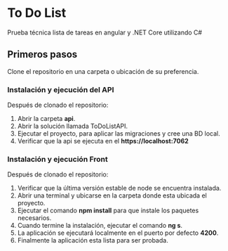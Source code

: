 # To Do List
Prueba técnica lista de tareas en angular y .NET Core utilizando C#

## Primeros pasos
Clone el repositorio en una carpeta o ubicación de su preferencia.

### Instalación y ejecución del API
Después de clonado el repositorio:

1. Abrir la carpeta **api**.
2. Abrir la solución llamada ToDoListAPI.
3. Ejecutar el proyecto, para aplicar las migraciones y cree una BD local.
4. Verificar que la api se ejecuta en el **https://localhost:7062**

### Instalación y ejecución Front
Después de clonado el repositorio:

1. Verificar que la última versión estable de node se encuentra instalada.
2. Abrir una terminal y ubicarse en la carpeta donde esta ubicada el proyecto.
3. Ejecutar el comando **npm install** para que instale los paquetes necesarios.
4. Cuando termine la instalación, ejecutar el comando **ng s**.
5. La aplicación se ejecutará localmente en el puerto por defecto **4200**.
7. Finalmente la aplicación esta lista para ser probada.
